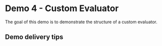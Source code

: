 # Demo 4 - Custom Evaluator

The goal of this demo is to demonstrate the structure of a custom evaluator.

## Demo delivery tips
